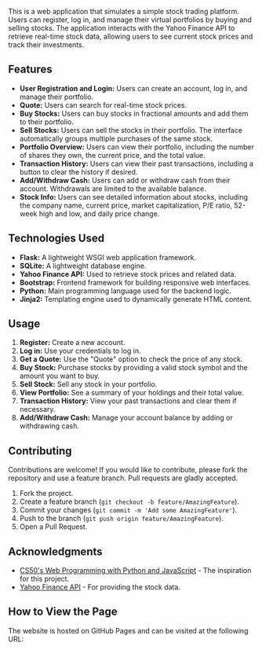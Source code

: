 This is a web application that simulates a simple stock trading platform. Users can register, log in, and manage their virtual portfolios by buying and selling stocks. The application interacts with the Yahoo Finance API to retrieve real-time stock data, allowing users to see current stock prices and track their investments.

## Features

- **User Registration and Login:** Users can create an account, log in, and manage their portfolio.
- **Quote:** Users can search for real-time stock prices.
- **Buy Stocks:** Users can buy stocks in fractional amounts and add them to their portfolio.
- **Sell Stocks:** Users can sell the stocks in their portfolio. The interface automatically groups multiple purchases of the same stock.
- **Portfolio Overview:** Users can view their portfolio, including the number of shares they own, the current price, and the total value.
- **Transaction History:** Users can view their past transactions, including a button to clear the history if desired.
- **Add/Withdraw Cash:** Users can add or withdraw cash from their account. Withdrawals are limited to the available balance.
- **Stock Info:** Users can see detailed information about stocks, including the company name, current price, market capitalization, P/E ratio, 52-week high and low, and daily price change.

## Technologies Used

- **Flask:** A lightweight WSGI web application framework.
- **SQLite:** A lightweight database engine.
- **Yahoo Finance API:** Used to retrieve stock prices and related data.
- **Bootstrap:** Frontend framework for building responsive web interfaces.
- **Python:** Main programming language used for the backend logic.
- **Jinja2:** Templating engine used to dynamically generate HTML content.

## Usage

1. **Register:** Create a new account.
2. **Log in:** Use your credentials to log in.
3. **Get a Quote:** Use the "Quote" option to check the price of any stock.
4. **Buy Stock:** Purchase stocks by providing a valid stock symbol and the amount you want to buy.
5. **Sell Stock:** Sell any stock in your portfolio.
6. **View Portfolio:** See a summary of your holdings and their total value.
7. **Transaction History:** View your past transactions and clear them if necessary.
8. **Add/Withdraw Cash:** Manage your account balance by adding or withdrawing cash.

## Contributing

Contributions are welcome! If you would like to contribute, please fork the repository and use a feature branch. Pull requests are gladly accepted.

1. Fork the project.
2. Create a feature branch (`git checkout -b feature/AmazingFeature`).
3. Commit your changes (`git commit -m 'Add some AmazingFeature'`).
4. Push to the branch (`git push origin feature/AmazingFeature`).
5. Open a Pull Request.


## Acknowledgments

- [CS50's Web Programming with Python and JavaScript](https://cs50.harvard.edu/web/2021/) - The inspiration for this project.
- [Yahoo Finance API](https://www.yahoofinanceapi.com/) - For providing the stock data.

## How to View the Page

The website is hosted on GitHub Pages and can be visited at the following URL:

